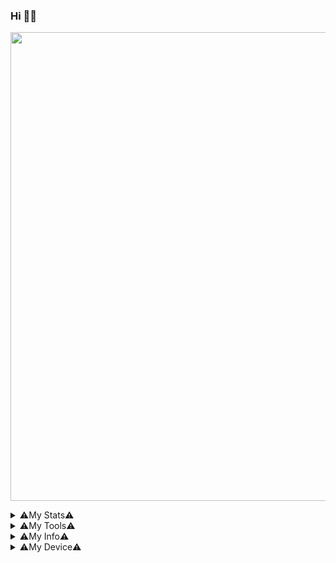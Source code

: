 ### Hi 👋👋

<p align='centre'><a href='https://t.me/Paramatin7'><img src='https://telegra.ph/file/918273a8e97047f96eeb9.jpg' width='750"'></a></p>

<details>
<summary>⚠️My Stats⚠️</summary><p align='middle'><img src='https://github-readme-stats.vercel.app/api?username=Paramatin-OP&show_icons=true&theme=midnight-purple' width='500"'></p>
<p align='middle'><img src='https://github-readme-streak-stats.herokuapp.com/?user=paramatin-op&theme=midnight-purple&show_icon=true' width='500"'></p> <p align='middle'><img src='https://komarev.com/ghpvc/?username=Paramatin-op&label=My%20Profile%20Views&color=blueviolet&style=plastic' width='175"'></p>
</details>
<details>
  <summary>⚠️My Tools⚠️</summary>

<p align='centre'><img src='https://github-readme-stats.vercel.app/api/top-langs/?username=Paramatin-OP&theme=midnight-purple' width='300"' height='300"'></p><p align ="right">
  <br />
  <code><img width="10%"  src="https://www.vectorlogo.zone/logos/json/json-ar21.svg"></code>
  <code><img width="10%"   src="https://www.vectorlogo.zone/logos/git-scm/git-scm-ar21.svg"></code>
  <code><img width="10%"   src="https://www.vectorlogo.zone/logos/python/python-ar21.svg"></code>
  <br />
  <code><img width="10%"  src="https://www.vectorlogo.zone/logos/mysql/mysql-ar21.svg"></code>
  <code><img width="10%"  src="https://www.vectorlogo.zone/logos/sqlite/sqlite-ar21.svg"></code>
  <code><img width="10%"  src="https://www.vectorlogo.zone/logos/firebase/firebase-ar21.svg"></code>
  <br />
  <code><img width="10%"  src="https://www.vectorlogo.zone/logos/w3_html5/w3_html5-ar21.svg"></code>
  <code><img width="10%"  src="https://www.vectorlogo.zone/logos/github/github-ar21.svg"></code>
  <code><img width="10%"  src="https://www.vectorlogo.zone/logos/gitlab/gitlab-ar21.svg"></code>
  <br>
</p>  
</details>

<details>
<summary>⚠️My Info⚠️</summary>

- State- India, Maharashtra

- Class- 11th

- Fun Fact- I Never Thought That you will Visit my Git profile😂😂

Im Curently Working on Black-Lightning Userbot and Enjoying in Lightning Team

- I did some silly mistake like not giving credits

- I Reallised That Makin A Modules Takes effort 
My Favourites :)

- fav. DJ- Alan Walker <p align='centre'><a href='https://www.instagram.com/alanwalkermusic/'><img src='https://telegra.ph/file/379a29bcd73a448e0aa33.jpg' width='125"'></a></p>

- Fav Singer-Julie Bergan <p align='centre'><a href='https://www.instagram.com/juliebergan/'><img src='https://telegra.ph/file/aef4ea32e854169205421.jpg' width='125"'></a></p> 

- Fav. Song- Ignite, Diamond Heart, Different World, etc.....
</details>
<details>
  <summary>⚠️My Device⚠️</summary>

- Dell Inspiron 5570 

- No more than this, now follow me and get lost xD
  </details>




